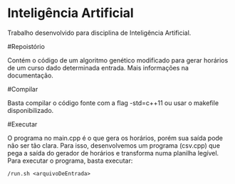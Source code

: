 # Inteligência Artificial

Trabalho desenvolvido para disciplina de Inteligência Artificial.

#Repoistório

Contém o código de um algoritmo genético modificado para gerar horários
de um curso dado determinada entrada. Mais informações na documentação.

#Compilar

Basta compilar o código fonte com a flag -std=c++11 ou usar o makefile
disponibilizado.

#Executar

O programa no main.cpp é o que gera os horários, porém sua saída pode
não ser tão clara. Para isso, desenvolvemos um programa (csv.cpp) que
pega a saída do gerador de horários e transforma numa planilha legível.
Para executar o programa, basta executar:
  ```
  /run.sh <arquivoDeEntrada>
  ```